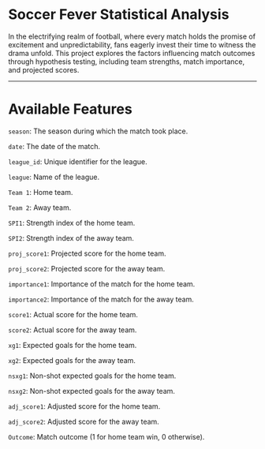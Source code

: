 # Soccer Fever Statistical Analysis
In the electrifying realm of football, where every match holds the promise of excitement and unpredictability, fans eagerly invest their time to witness the drama unfold. This project explores the factors influencing match outcomes through hypothesis testing, including team strengths, match importance, and projected scores.
______________________________________________
# Available Features
`season`: The season during which the match took place.

`date`: The date of the match.

`league_id`: Unique identifier for the league.

`league`: Name of the league.

`Team 1`: Home team.

`Team 2`: Away team.

`SPI1`: Strength index of the home team.

`SPI2`: Strength index of the away team.

`proj_score1`: Projected score for the home team.

`proj_score2`: Projected score for the away team.

`importance1`: Importance of the match for the home team.

`importance2`: Importance of the match for the away team.

`score1`: Actual score for the home team.

`score2`: Actual score for the away team.

`xg1`: Expected goals for the home team.

`xg2`: Expected goals for the away team.

`nsxg1`: Non-shot expected goals for the home team.

`nsxg2`: Non-shot expected goals for the away team.

`adj_score1`: Adjusted score for the home team.

`adj_score2`: Adjusted score for the away team.

`Outcome`: Match outcome (1 for home team win, 0 otherwise).

